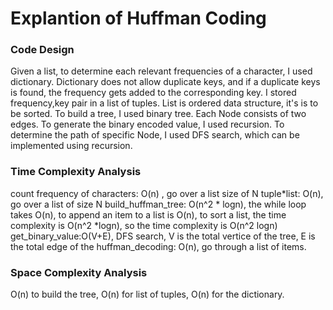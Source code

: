 # Explantion of Huffman Coding

### Code Design

Given a list, to determine each relevant frequencies of a character, I used dictionary. Dictionary does not allow duplicate keys, and if a duplicate keys is found, the frequency gets added to the corresponding key.
I stored frequency,key pair in a list of tuples. List is ordered data structure, it's is to be sorted.
To build a tree, I used binary tree. Each Node consists of two edges.
To generate the binary encoded value, I used recursion. To determine the path of specific Node, I used DFS search, which can be implemented using recursion.

### Time Complexity Analysis

count frequency of characters: O(n) , go over a list size of N
tuple*list: O(n), go over a list of size N
build_huffman_tree: O(n^2 * logn), the while loop takes O(n), to append an item to a list is O(n), to sort a list, the time complexity is O(n^2 \*logn), so the time complexity is O(n^2 logn)
get_binary_value:O(V+E), DFS search, V is the total vertice of the tree, E is the total edge of the
huffman_decoding: O(n), go through a list of items.

### Space Complexity Analysis

O(n) to build the tree, O(n) for list of tuples, O(n) for the dictionary.
